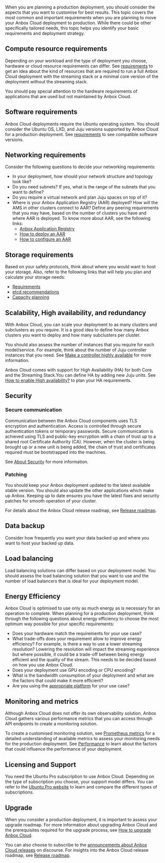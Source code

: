 When you are planning a production deployment, you should consider the aspects that you want to customise for best results. This topic covers the most common and important requirements when you are planning to move your Anbox Cloud deployment to production. While there could be other specifically tailored needs, this topic helps you identify your basic requirements and deployment strategy.

## Compute resource requirements 

Depending on your workload and the type of deployment you choose, hardware or cloud resource requirements can differ. See [requirements](https://discourse.ubuntu.com/t/requirements/17734) to get an idea about the kind of resources that are required to run a full Anbox Cloud deployment with the streaming stack or a minimal core version of the deployment without the streaming stack. 

You should pay special attention to the hardware requirements of applications that are used but not maintained by Anbox Cloud. 

## Software requirements 

Anbox Cloud deployments require the Ubuntu operating system. You should consider the Ubuntu OS, LXD, and Juju versions supported by Anbox Cloud for a production deployment. See [requirements](https://discourse.ubuntu.com/t/requirements/17734) to see compatible software versions.

## Networking requirements 

Consider the following questions to decide your networking requirements:

* In your deployment, how should your network structure and topology look like?
* Do you need subnets? If yes, what is the range of the subnets that you want to define?
* Do you require a virtual network and plan Juju spaces on top of it?
* Where is your Anbox Application Registry (AAR) deployed? How will the AMS in other clusters connect to AAR? Define any peering requirements that you may have, based on the number of clusters you have and where AAR is deployed. To know more about AAR, see the following links:
    * [Anbox Application Registry](https://discourse.ubuntu.com/t/anbox-application-registry-aar/17761)
    * [How to deploy an AAR](https://discourse.ubuntu.com/t/how-to-deploy-an-aar/17749) 
    * [How to configure an AAR](https://discourse.ubuntu.com/t/how-to-configure-an-aar/24319)

## Storage requirements
Based on your safety protocols, think about where you would want to host your storage. Also, refer to the following links that will help you plan and calculate your storage needs:

* [Requirements](https://discourse.ubuntu.com/t/requirements/17734)
* [etcd recommendations](https://etcd.io/docs/v3.5/op-guide/hardware/)
* [Capacity planning](https://discourse.ubuntu.com/t/about-capacity-planning/28717)

## Scalability, High availability, and redundancy

With Anbox Cloud, you can scale your deployment to as many clusters and subclusters as you require. It is a good idea to define how many Anbox clusters you want to deploy and how many subclusters per cluster. 

You should also assess the number of instances that you require for each model/service. For example, think about the number of Juju controller instances that you need. See [Make a controller highly available](https://juju.is/docs/olm/manage-controllers#heading--make-a-controller-highly-available) for more information.

Anbox Cloud comes with support for High Availability (HA) for both Core and the Streaming Stack.You can define HA by adding new Juju units. See [How to enable High availability?](https://discourse.ubuntu.com/t/how-to-enable-high-availability/17754) to plan your HA requirements.

## Security

### Secure communication

Communication between the Anbox Cloud components uses TLS encryption and authentication. Access is controlled through secure authentication tokens or temporary passwords. Secure communication is achieved using TLS and public-key encryption with a chain of trust up to a shared root Certificate Authority (CA). However, when the cluster is being brought up or a new unit is being added, the chain of trust and certificates required must be bootstrapped into the machines.

See [About Security](https://discourse.ubuntu.com/t/about-security/31217) for more information.

### Patching

You should keep your Anbox deployment updated to the latest available stable version. You should also update the other applications which make up Anbox. Keeping up to date ensures you have the latest fixes and security patches for smooth operation of your cluster.

For details about the Anbox Cloud release roadmap, see [Release roadmap](https://discourse.ubuntu.com/t/release-roadmap/19359).

## Data backup

Consider how frequently you want your data backed up and where you want to host your backed up data.

## Load balancing 

Load balancing solutions can differ based on your deployment model. You should assess the load balancing solution that you want to use and the number of load balancers that is ideal for your deployment model.

## Energy Efficiency

Anbox Cloud is optimised to use only as much energy as is necessary for an operation to complete. When planning for a production deployment, think through the following questions about energy efficiency to choose the most optimum way possible for your specific requirements:

* Does your hardware match the requirements for your use case?
* What trade-offs does your requirement allow to improve energy efficiency? For example, is there a way to use a lower streaming resolution? Lowering the resolution will impact the streaming experience but where possible, it could be a trade-off between being energy efficient and the quality of the stream. This needs to be decided based on how you use Anbox Cloud.
* Does your deployment use GPU encoding or CPU encoding?
* What is the bandwidth consumption of your deployment and what are the factors that could make it more efficient?
* Are you using the [appropriate platform](https://discourse.ubuntu.com/t/37322#supported-platforms) for your use case?

## Monitoring and metrics

Although Anbox Cloud does not offer its own observability solution, Anbox Cloud gathers various performance metrics that you can access through API endpoints to create a monitoring solution.

To create a customised monitoring solution, see [Prometheus metrics](https://discourse.ubuntu.com/t/prometheus-metrics/19521) for a detailed understanding of available metrics to assess your monitoring needs for the production deployment. See [Performance](https://discourse.ubuntu.com/t/29416) to learn about the factors that could influence the performance of your deployment.

## Licensing and Support

You need the Ubuntu Pro subscription to use Anbox Cloud. Depending on the type of subscription you choose, your support model differs. You can refer to the [Ubuntu Pro website](https://ubuntu.com/pro) to learn and compare the different types of subscriptions. 

## Upgrade

When you consider a production deployment, it is important to assess your upgrade roadmap. For more information about upgrading Anbox Cloud and the prerequisites required for the upgrade process, see [How to upgrade Anbox Cloud](https://discourse.ubuntu.com/t/how-to-upgrade-anbox-cloud/17750). 

You can also choose to subscribe to the [announcements about Anbox Cloud releases](https://discourse.ubuntu.com/c/anbox-cloud/announcements/55) on discourse. For insights into the Anbox Cloud release roadmap, see [Release roadmap](https://discourse.ubuntu.com/t/release-roadmap/19359).